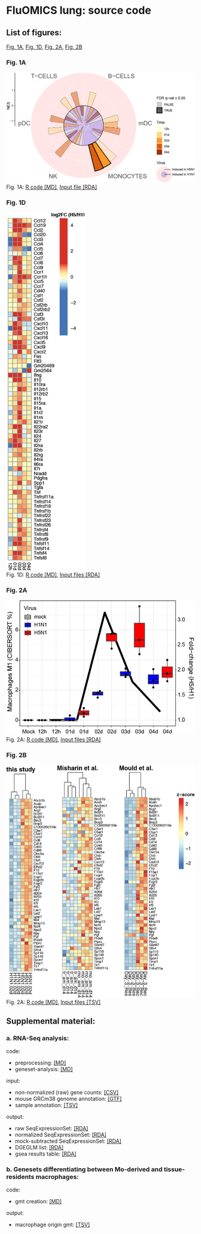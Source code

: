 # FluOMICS lung: source code #

## List of figures:
[Fig. 1A](#fig-1a), [Fig. 1D](#fig-1d), [Fig. 2A](#fig-2a), [Fig. 2B](#fig-2b)  

### Fig. 1A
![Fig. 1A](figure/Fig1A.png)
Fig. 1A: [R code [MD]](code/20190408_Fluomics.fig1a.md), [Input file [RDA]](output/fluomics.gseaOutput.RData)  

### Fig. 1D
![Fig. 1D](figure/Fig1D.png)  
Fig. 1D: [R code [MD]](code/20190408_Fluomics.fig1d.md), [Input files [RDA]](output/fluomics.gseaOutput.RData)  

### Fig. 2A
![Fig. 2A](figure/Fig2A.png)  
Fig. 2A: [R code [MD]](code/20190412_Fluomics.fig2a.md), [Input files [RDA]](output/fluomics.seqSetRaw.RData)  

### Fig. 2B
![Fig. 2B](figure/Fig2B.png)  
Fig. 2A: [R code [MD]](code/20190412_Fluomics.fig2b.md), [Input files [TSV]](utils/Macrophage.gmt)  


## Supplemental material:

### a. RNA-Seq analysis:
code:  
- preprocessing: [[MD]](code/20190402_Fluomics.preprocessing.md)  
- geneset-analysis: [[MD]](code/20190408_Fluomics.geneset_analysis.md)  
  
input:  
- non-normalized (raw) gene counts: [[CSV]](input/lung.genecounts.csv)  
- mouse GRCm38 genome annotation: [[GTF]](input/genes.gtf)  
- sample annotation: [[TSV]](input/SraRunTable.txt)  
  
output:  
- raw SeqExpressionSet: [[RDA]](output/fluomics.seqSetRaw.RData)  
- normalized SeqExpressionSet: [[RDA]](output/fluomics.seqSet.RData)  
- mock-subtracted SeqExpressionSet: [[RDA]](output/fluomics.seqSetBaselined.RData)  
- DGEGLM list: [[RDA]](output/fluomics.fits.RData)  
- gsea results table: [[RDA]](output/fluomics.gseaOutput.RData)  
  
### b. Genesets differentiating between Mo-derived and tissue-residents macrophages:
code:  
- gmt creation: [[MD]](code/20190415_Fluomics.mdm_vs_trm.md)  
  
output:  
- macrophage origin gmt: [[TSV]](utils/Macrophage.gmt)
